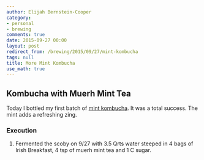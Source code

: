 ```yaml
---
author: Elijah Bernstein-Cooper
category:
- personal
- brewing
comments: true
date: 2015-09-27 00:00
layout: post
redirect_from: /brewing/2015/09/27/mint-kombucha
tags: null
title: More Mint Kombucha
use_math: true
---
```


## Kombucha with Muerh Mint Tea

Today I bottled my first batch of [mint kombucha](/brewing/2015/09/18/herbal-kombucha/). It was a total success. The mint adds a refreshing zing.

### Execution

1. Fermented the scoby on 9/27 with 3.5 Qrts water steeped in 4 bags of Irish
   Breakfast, 4 tsp of muerh mint tea and 1 C sugar.
